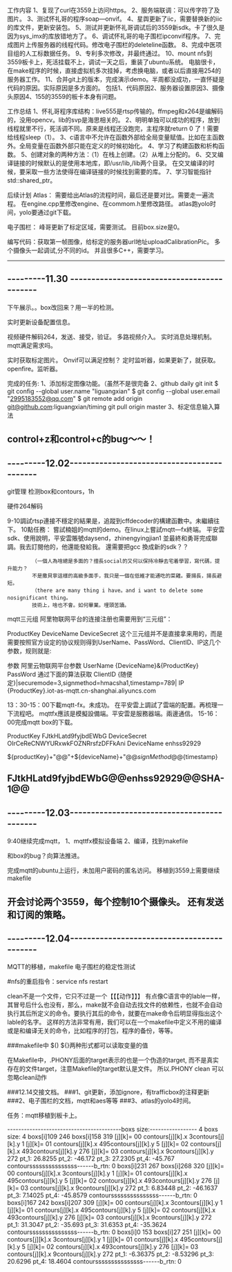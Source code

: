工作内容
1、复现了curl在3559上访问https。
2、服务端联调：可以传字符了及图片。
3、测试怀礼哥的程序soap—onvif。
4、星舆更新了iic，需要替换新的iic的库文件，更新安装包。
5、测试并更新怀礼哥调试后的3559新sdk。卡了很久是因为sys_imx的库放错地方了。
6、调试怀礼哥的电子围栏ipconvif程序。
7、完成图片上传服务器的线程代码。修改电子围栏的deleteline函数。
8、完成中医项目组的人工标数据任务。
9、专利多次修改，并最终通过。
10、mount nfs到3559板卡上，死活挂载不上，调试一天之后，重装了ubuntu系统。
电脑很卡，在make程序的时候，直接虚拟机多次挂掉，考虑换电脑，或者以后直接用254的服务器工作。
11、合并git上的版本，完成演示demo。半周都没成功，一直怀疑是代码的原因。实际原因是多方面的。
包括1、代码原因2、服务器设置原因3、摄像头原因4、155的3559的板卡本身有问题。


工作总结
1、怀礼哥程序库结构：live555是rtsp传输的。ffmpeg和x264是编解码的，没用opencv。lib的svp是海思相关的。
2、明明单独可以成功的程序，放到线程就里不行，死活调不同。原来是线程还没跑完，主程序就return 0 了！需要给线程sleep（1）。
3、c语言中不允许在函数外部给全局变量赋值。比如在主函数外。全局变量在函数外部只能在定义的时候初始化。
4、学习了构建函数和析构函数。
5、创建对象的两种方法：（1）在栈上创建。（2）从堆上分配的。
6、交叉编译链接的时候默认的是使用本地库，即/usr/lib,/lib两个目录。
在交叉编译的时候，要采取一些方法使得在编译链接的时候找到需要的库。 
7、学习智能指针std::shared_ptr。

后续计划
Atlas：
需要给出Atlas的流程时间，最后还是要对比。需要走一遍流程。
在engine.cpp里修改engine、在commom.h里修改路径。
atlas跑yolo时间，yolo要通过git下载。




电子围栏：
峰哥更新了标定区域，需要测试。
目前box.size是0。

编写代码：获取第一帧图像，给标定的服务器url地址uploadCalibrationPic。
多个摄像头一起调试,分不同的id。
并且很多C++，需要学习。



---------------------------------------------------------
---------11.30 -------------------------------------------
---------------------------------------------------------
下午展示。。box改回来？用一半的检测。


实时更新设备配置信息。


视频硬件解码264，发送、接受，验证。
多路视频介入。
实时消息处理机制。mqtt满足需求吗。

实时获取标定图片。
Onvif可以满足控制？
定时监听器，如果更新了，就获取。openfire。监听器。

完成的任务:
1、添加标定图像功能。（虽然不是很完备
2、github daily 
git init
$ git config --global user.name "liguangxian"
$ git config --global user.email "2995183552@qq.com"
$ git remote add origin git@github.com:liguangxian/timing 
git pull origin master
3、标定信息输入算法

control+z和control+c的bug～～！
---------------------------------------------------------
---------12.02-------------------------------------------
---------------------------------------------------------
git管理
检测box和contours，1h

硬件264解码

9-10調試rtsp連接不穩定的結果是，追蹤到cffdecoder的構建函數中。未繼續往下。
10點任務：
嘗試楠姐的mqtt的demo。在linux上嘗試mqtt—fx終端。
平安雲sdk、使用說明，平安雲賬號daysend，zhinengyingjian1
並最終和勇哥完成聯調。我去訂閱他的，他還能發給我。
還需要把gcc 換成新的sdk？？

			（一個人為啥總是多面的？擅長social的又何以保持冷靜去宅着學習，寫代碼，提升能力？
			不是撒貝寧這樣的高級多面手，我只是一個在低維才能通吃的菜雞。要揚長，揚長避短。
			（there are many thing i have。and i want to delete some nosignificant thing。
			技術上，啥也不會。如何畢業。埋頭苦讀。






mqtt三元组
阿里物联网平台的连接注册也需要用到“三元组”：

ProductKey
DeviceName
DeviceSecret
这个三元组并不是直接拿来用的，而是需要按照官方设定的协议规则得到UserName、PassWord、ClientID、IP这几个参数，规则就是:

参数		阿里云物联网平台参数
UserName	{DeviceName}&{ProductKey}
PassWord	通过下面的算法获取
ClientID	{随便定}|securemode=3,signmethod=hmacsha1,timestamp=789|
IP		{ProductKey}.iot-as-mqtt.cn-shanghai.aliyuncs.com







13：30-15：00下載mqtt-fx。未成功。  在平安雲上調試了雲端的配置。再梳理一下流程吧。
mqttfx應該是模擬設備端。平安雲是服務器端。兩邊通信。
15-16：00完成mqtt box的下载。


ProductKey     FJtkHLatd9fyjbdEWbG
DeviceSecret   OIrCeReCNWYURxwkFOZNRrsfzDFFkAni
DeviceName     enhss92929



${productKey}+"@@"+${deviceName}+"@@${signMethod}@@${timestamp}



FJtkHLatd9fyjbdEWbG@@enhss92929@@SHA-1@@
---------------------------------------------------------
---------12.03-------------------------------------------
---------------------------------------------------------
9:40继续完成mqtt，
1、mqttfx模拟设备端
2、编译，找到makefile

和box的bug？向算法推进。

完成mqtt的ubuntu上运行，未加用户密码的匿名访问。
移植到3559上需要继续makefile

开会讨论两个3559，每个控制10个摄像头。
还有发送和订阅的策略。
---------------------------------------------------------
---------12.04-------------------------------------------
---------------------------------------------------------
MQTT的移植，makefile
电子围栏的稳定性测试


#nfs的重启指令：service nfs restart



clean不是一个文件，它只不过是一个【【【动作】】】
有点像C语言中的lable一样，其冒号后什么也没有，那么，make就不会自动去找文件的依赖性，也就不会自动执行其后所定义的命令。要执行其后的命令，就要在make命令后明显得指出这个lable的名字。
这样的方法非常有用，我们可以在一个makefile中定义不用的编译或是和编译无关的命令，比如程序的打包，程序的备份，等等。

###makefile中 $() ${}两种形式都可以读取变量的值

在Makefile中，.PHONY后面的target表示的也是一个伪造的target, 而不是真实存在的文件target，注意Makefile的target默认是文件。
所以.PHONY clean 可以忽略clean动作


###12.14交接文档。
###1、git更新，添加ignore，有trafficbox的注释更新
###2、电子围栏的文档，mqtt和aes等等
###3、atlas的yolo4时间。

任务：mqtt移植到板卡上。



-----------------------------------------boxs size:----------------- 4
boxs size: 4
boxs[i]109 246
boxs[i]158 319
[j][k]= 00    contours[j][k].x 3contours[j][k].y 1
[j][k]= 01    contours[j][k].x 495contours[j][k].y 5
[j][k]= 02    contours[j][k].x 493contours[j][k].y 276
[j][k]= 03    contours[j][k].x 9contours[j][k].y 272
pt_1: 26.8255
pt_2: -46.172
pt_3: 27.2305
pt_4: -45.767
contoursssssssssssssss------b_rtn: 0
boxs[i]231 267
boxs[i]268 320
[j][k]= 00    contours[j][k].x 3contours[j][k].y 1
[j][k]= 01    contours[j][k].x 495contours[j][k].y 5
[j][k]= 02    contours[j][k].x 493contours[j][k].y 276
[j][k]= 03    contours[j][k].x 9contours[j][k].y 272
pt_1: 6.83448
pt_2: -46.1637
pt_3: 7.14025
pt_4: -45.8579
contoursssssssssssssss------b_rtn: 0
boxs[i]167 242
boxs[i]207 309
[j][k]= 00    contours[j][k].x 3contours[j][k].y 1
[j][k]= 01    contours[j][k].x 495contours[j][k].y 5
[j][k]= 02    contours[j][k].x 493contours[j][k].y 276
[j][k]= 03    contours[j][k].x 9contours[j][k].y 272
pt_1: 31.3047
pt_2: -35.693
pt_3: 31.6353
pt_4: -35.3624
contoursssssssssssssss------b_rtn: 0
boxs[i]0 153
boxs[i]27 251
[j][k]= 00    contours[j][k].x 3contours[j][k].y 1
[j][k]= 01    contours[j][k].x 495contours[j][k].y 5
[j][k]= 02    contours[j][k].x 493contours[j][k].y 276
[j][k]= 03    contours[j][k].x 9contours[j][k].y 272
pt_1: -6.36375
pt_2: -8.53296
pt_3: 20.6296
pt_4: 18.4604
contoursssssssssssssss------b_rtn: 0











